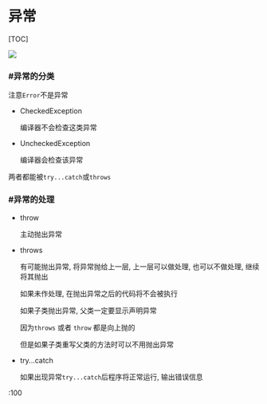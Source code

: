 # 异常

[TOC]

<img src="..\..\..\..\java资料\我的笔记\javase\img\Snipaste_2020-07-15_22-32-03.png"/>

### #异常的分类

注意`Error`不是异常

- CheckedException

  编译器不会检查这类异常

- UncheckedException

  编译器会检查该异常

两者都能被`try...catch`或`throws`

### #异常的处理

- throw

  主动抛出异常

- throws

  有可能抛出异常, 将异常抛给上一层, 上一层可以做处理, 也可以不做处理, 继续将其抛出

  如果未作处理, 在抛出异常之后的代码将不会被执行

  如果子类抛出异常, 父类一定要显示声明异常

  因为`throws` 或者 `throw` 都是向上抛的

  但是如果子类重写父类的方法时可以不用抛出异常

- try...catch

  如果出现异常`try...catch`后程序将正常运行, 输出错误信息

:100
